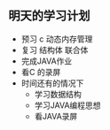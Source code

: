 ## 明天的学习计划
* 预习 c 动态内存管理
* 复习 结构体 联合体 
* 完成JAVA作业 
* 看C 的录屏
* 时间还有的情况下
	* 学习数据结构
	* 学习JAVA编程思想
	* 看JAVA录屏

